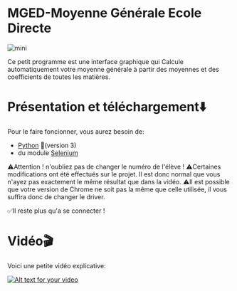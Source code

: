 # MGED-Moyenne Générale Ecole Directe

![mini](https://user-images.githubusercontent.com/60709615/112749565-6755c100-8fc3-11eb-9743-865794acb985.jpg)

Ce petit programme est une interface graphique qui Calcule automatiquement votre moyenne générale à partir des moyennes et des coefficients de toutes les matières.

# Présentation et téléchargement⬇️

Pour le faire foncionner, vous aurez besoin de:
* [Python](https://www.python.org/) 🐍(version 3)
* du module [Selenium](https://selenium-python.readthedocs.io/installation.html)

⚠️Attention ! n'oubliez pas de changer le numéro de l'élève !
⚠️Certaines modifications ont été effectués sur le projet. Il est donc normal que vous n'ayez pas exactement le même résultat que dans la vidéo.
⚠️Il est possible que votre version de Chrome ne soit pas la même que celle utilisée, il vous suffira donc de changer le driver.

✅Il reste plus qu'a se connecter !

# Vidéo🎬

Voici une petite vidéo explicative:

[![Alt text for your video](https://img.youtube.com/vi/MChau9UFr2E/0.jpg)](https://www.youtube.com/watch?v=MChau9UFr2E)
